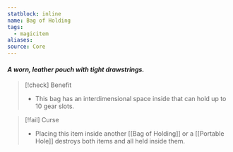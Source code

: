 ```yaml
---
statblock: inline
name: Bag of Holding
tags:
  - magicitem
aliases: 
source: Core
---
```

#### *A worn, leather pouch with tight drawstrings.*

>[!check] Benefit
>- This bag has an interdimensional space inside that can hold up to 10 gear slots.

>[!fail] Curse
>- Placing this item inside another [[Bag of Holding]] or a
[[Portable Hole]] destroys both items and all held inside them.
